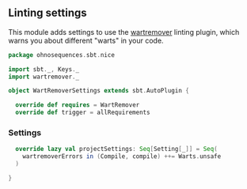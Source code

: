 ## Linting settings

This module adds settings to use the [wartremover](https://github.com/typelevel/wartremover)
linting plugin, which warns you about different "warts" in your code.


```scala
package ohnosequences.sbt.nice

import sbt._, Keys._
import wartremover._

object WartRemoverSettings extends sbt.AutoPlugin {

  override def requires = WartRemover
  override def trigger = allRequirements
```

### Settings

```scala
  override lazy val projectSettings: Seq[Setting[_]] = Seq(
    wartremoverErrors in (Compile, compile) ++= Warts.unsafe
  )

}

```




[main/scala/AssemblySettings.scala]: AssemblySettings.scala.md
[main/scala/DocumentationSettings.scala]: DocumentationSettings.scala.md
[main/scala/JavaOnlySettings.scala]: JavaOnlySettings.scala.md
[main/scala/MetadataSettings.scala]: MetadataSettings.scala.md
[main/scala/ReleaseSettings.scala]: ReleaseSettings.scala.md
[main/scala/ResolverSettings.scala]: ResolverSettings.scala.md
[main/scala/ScalaSettings.scala]: ScalaSettings.scala.md
[main/scala/TagListSettings.scala]: TagListSettings.scala.md
[main/scala/WartRemoverSettings.scala]: WartRemoverSettings.scala.md